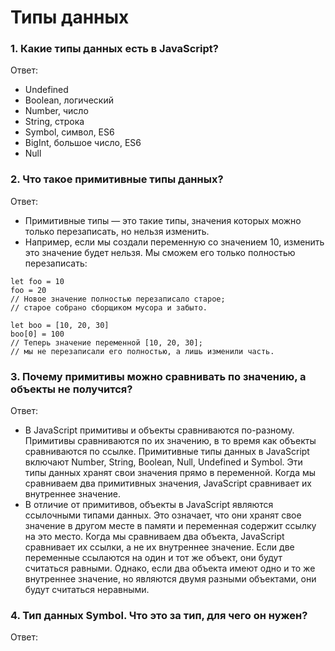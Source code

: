 # Типы данных

### 1. Какие типы данных есть в JavaScript?

Ответ:

* Undefined
* Boolean, логический
* Number, число
* String, строка
* Symbol, символ, ES6
* BigInt, большое число, ES6
* Null

### 2. Что такое примитивные типы данных? 

Ответ:

* Примитивные типы — это такие типы, значения которых можно только перезаписать, но нельзя изменить.
* Например, если мы создали переменную со значением 10, изменить это значение будет нельзя. Мы сможем его только полностью перезаписать:
```
let foo = 10
foo = 20
// Новое значение полностью перезаписало старое;
// старое собрано сборщиком мусора и забыто.

let boo = [10, 20, 30]
boo[0] = 100
// Теперь значение переменной [10, 20, 30];
// мы не перезаписали его полностью, а лишь изменили часть.
```
### 3. Почему примитивы можно сравнивать по значению, а объекты не получится?  

Ответ:
* В JavaScript примитивы и объекты сравниваются по-разному. Примитивы сравниваются по их значению, в то время как объекты сравниваются по ссылке. Примитивные типы данных в JavaScript включают Number, String, Boolean, Null, Undefined и Symbol. Эти типы данных хранят свои значения прямо в переменной. Когда мы сравниваем два примитивных значения, JavaScript сравнивает их внутреннее значение.
* В отличие от примитивов, объекты в JavaScript являются ссылочными типами данных. Это означает, что они хранят свое значение в другом месте в памяти и переменная содержит ссылку на это место. Когда мы сравниваем два объекта, JavaScript сравнивает их ссылки, а не их внутреннее значение. Если две переменные ссылаются на один и тот же объект, они будут считаться равными. Однако, если два объекта имеют одно и то же внутреннее значение, но являются двумя разными объектами, они будут считаться неравными.


### 4. Тип данных Symbol. Что это за тип, для чего он нужен?

Ответ: 

